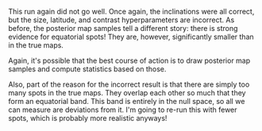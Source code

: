 This run again did not go well. Once again, the inclinations were all
correct, but the size, latitude, and contrast hyperparameters are
incorrect. As before, the posterior map samples tell a different story:
there is strong evidence for equatorial spots! They are, however, 
significantly smaller than in the true maps.

Again, it's possible that the best course of action is to draw posterior
map samples and compute statistics based on those.

Also, part of the reason for the incorrect result is that there are simply
too many spots in the true maps. They overlap each other so much that they
form an equatorial band. This band is entirely in the null space, so all we
can measure are deviations from it. I'm going to re-run this with fewer spots,
which is probably more realistic anyways!
